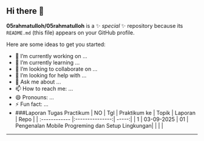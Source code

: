 ## Hi there 👋


**05rahmatulloh/05rahmatulloh** is a ✨ _special_ ✨ repository because its `README.md` (this file) appears on your GitHub profile.

Here are some ideas to get you started:

- 🔭 I’m currently working on ...
- 🌱 I’m currently learning ...
- 👯 I’m looking to collaborate on ...
- 🤔 I’m looking for help with ...
- 💬 Ask me about ...
- 📫 How to reach me: ...
- 😄 Pronouns: ...
- ⚡ Fun fact: ...
- ###Laporan Tugas Practikum
| NO  | Tgl  | Praktikum ke | Topik | Laporan | Repo |
| :------------ |:---------------:| -----:|
|    1   | 03-09-2025 | 01 | Pengenalan Mobile Progreming dan Setup Lingkungan|  | | |

                
----


